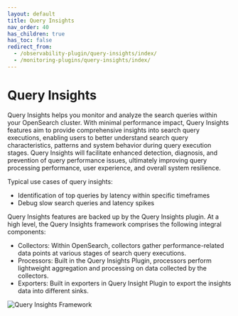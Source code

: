 ```yaml
---
layout: default
title: Query Insights
nav_order: 40
has_children: true
has_toc: false
redirect_from:
  - /observability-plugin/query-insights/index/
  - /monitoring-plugins/query-insights/index/
---
```


# Query Insights

Query Insights helps you monitor and analyze the search queries within your OpenSearch cluster. With minimal performance impact, Query Insights features aim to provide comprehensive insights into search query executions, enabling users to better understand search query characteristics, patterns and system behavior during query execution stages. Query Insights will facilitate enhanced detection, diagnosis, and prevention of query performance issues, ultimately improving query processing performance, user experience, and overall system resilience.

Typical use cases of query insights:

- Identification of top queries by latency within specific timeframes
- Debug slow search queries and latency spikes

Query Insights features are backed up by the Query Insights plugin. At a high level, the Query Insights framework comprises the following integral components:

* Collectors: Within OpenSearch, collectors gather performance-related data points at various stages of search query executions.
* Processors: Built in the Query Insights Plugin, processors perform lightweight aggregation and processing on data collected by the collectors.
* Exporters: Built in exporters in Query Insight Plugin to export the insights data into different sinks.



![Query Insights Framework]({{site.url}}{{site.baseurl}}/images/query-insights/query-insights-framework.png)
